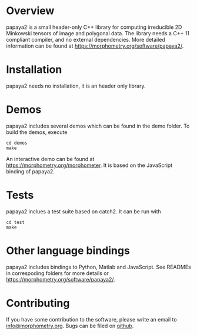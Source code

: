 # Overview

papaya2 is a small header-only C++ library for computing irreducible 2D Minkowski tensors of image and polygonal data.
The library needs a C++ 11 compliant compiler, and no external dependencies.
More detailed information can be found at <https://morphometry.org/software/papaya2/>.


# Installation

papaya2 needs no installation, it is an header only library.


# Demos

papaya2 includes several demos which can be found in the demo folder. To build the demos, execute

    cd demos
    make

An interactive demo can be found at <https://morphometry.org/morphometer>.
It is based on the JavaScript binding of papaya2.


# Tests

papaya2 inclues a test suite based on catch2. It can be run with

    cd test
    make


# Other language bindings

papaya2 includes bindings to Python, Matlab and JavaScript.
See READMEs in correspoding folders for more details or <https://morphometry.org/software/papaya2/>.


# Contributing

If you have some contribution to the software, please write an email to <info@morphometry.org>.
Bugs can be filed on [github](https://github.com/morphometry/papaya2/issues).

